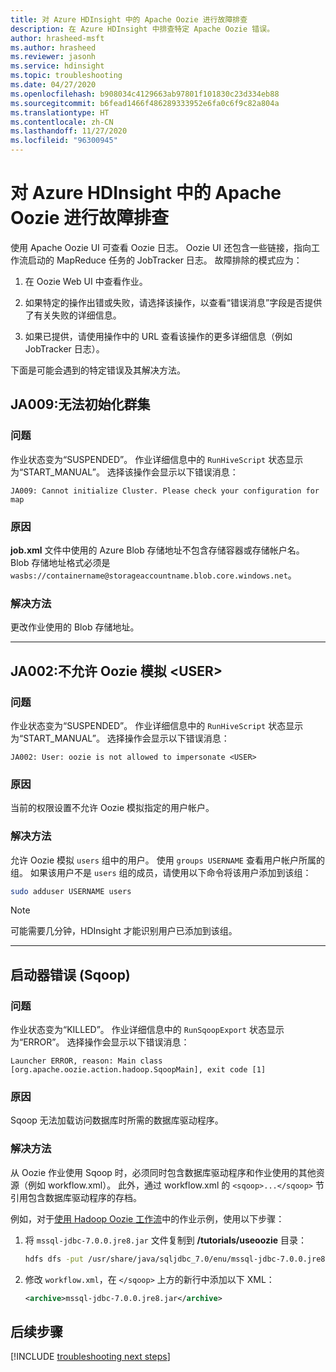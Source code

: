 ```yaml
---
title: 对 Azure HDInsight 中的 Apache Oozie 进行故障排查
description: 在 Azure HDInsight 中排查特定 Apache Oozie 错误。
author: hrasheed-msft
ms.author: hrasheed
ms.reviewer: jasonh
ms.service: hdinsight
ms.topic: troubleshooting
ms.date: 04/27/2020
ms.openlocfilehash: b908034c4129663ab97801f101830c23d334eb88
ms.sourcegitcommit: b6fead1466f486289333952e6fa0c6f9c82a804a
ms.translationtype: HT
ms.contentlocale: zh-CN
ms.lasthandoff: 11/27/2020
ms.locfileid: "96300945"
---
```

# <a name="troubleshoot-apache-oozie-in-azure-hdinsight"></a>对 Azure HDInsight 中的 Apache Oozie 进行故障排查

使用 Apache Oozie UI 可查看 Oozie 日志。 Oozie UI 还包含一些链接，指向工作流启动的 MapReduce 任务的 JobTracker 日志。 故障排除的模式应为：

1. 在 Oozie Web UI 中查看作业。

2. 如果特定的操作出错或失败，请选择该操作，以查看“错误消息”字段是否提供了有关失败的详细信息。

3. 如果已提供，请使用操作中的 URL 查看该操作的更多详细信息（例如 JobTracker 日志）。

下面是可能会遇到的特定错误及其解决方法。

## <a name="ja009-cant-initialize-cluster"></a>JA009:无法初始化群集

### <a name="issue"></a>问题

作业状态变为“SUSPENDED”。 作业详细信息中的 `RunHiveScript` 状态显示为“START_MANUAL”。 选择该操作会显示以下错误消息：

```output
JA009: Cannot initialize Cluster. Please check your configuration for map
```

### <a name="cause"></a>原因

**job.xml** 文件中使用的 Azure Blob 存储地址不包含存储容器或存储帐户名。 Blob 存储地址格式必须是 `wasbs://containername@storageaccountname.blob.core.windows.net`。

### <a name="resolution"></a>解决方法

更改作业使用的 Blob 存储地址。

---

## <a name="ja002-oozie-isnt-allowed-to-impersonate-ltusergt"></a>JA002:不允许 Oozie 模拟 &lt;USER&gt;

### <a name="issue"></a>问题

作业状态变为“SUSPENDED”。 作业详细信息中的 `RunHiveScript` 状态显示为“START_MANUAL”。 选择操作会显示以下错误消息：

```output
JA002: User: oozie is not allowed to impersonate <USER>
```

### <a name="cause"></a>原因

当前的权限设置不允许 Oozie 模拟指定的用户帐户。

### <a name="resolution"></a>解决方法

允许 Oozie 模拟 `users` 组中的用户。 使用 `groups USERNAME` 查看用户帐户所属的组。 如果该用户不是 `users` 组的成员，请使用以下命令将该用户添加到该组：

```bash
sudo adduser USERNAME users
```

> [!NOTE]  
> 可能需要几分钟，HDInsight 才能识别用户已添加到该组。

---

## <a name="launcher-error-sqoop"></a>启动器错误 (Sqoop)

### <a name="issue"></a>问题

作业状态变为“KILLED”。 作业详细信息中的 `RunSqoopExport` 状态显示为“ERROR”。 选择操作会显示以下错误消息：

```output
Launcher ERROR, reason: Main class [org.apache.oozie.action.hadoop.SqoopMain], exit code [1]
```

### <a name="cause"></a>原因

Sqoop 无法加载访问数据库时所需的数据库驱动程序。

### <a name="resolution"></a>解决方法

从 Oozie 作业使用 Sqoop 时，必须同时包含数据库驱动程序和作业使用的其他资源（例如 workflow.xml）。 此外，通过 workflow.xml 的 `<sqoop>...</sqoop>` 节引用包含数据库驱动程序的存档。

例如，对于[使用 Hadoop Oozie 工作流](hdinsight-use-oozie-linux-mac.md)中的作业示例，使用以下步骤：

1. 将 `mssql-jdbc-7.0.0.jre8.jar` 文件复制到 **/tutorials/useoozie** 目录：

    ```bash
    hdfs dfs -put /usr/share/java/sqljdbc_7.0/enu/mssql-jdbc-7.0.0.jre8.jar /tutorials/useoozie/mssql-jdbc-7.0.0.jre8.jar
    ```

2. 修改 `workflow.xml`，在 `</sqoop>` 上方的新行中添加以下 XML：

    ```xml
    <archive>mssql-jdbc-7.0.0.jre8.jar</archive>
    ```

## <a name="next-steps"></a>后续步骤

[!INCLUDE [troubleshooting next steps](../../includes/hdinsight-troubleshooting-next-steps.md)]